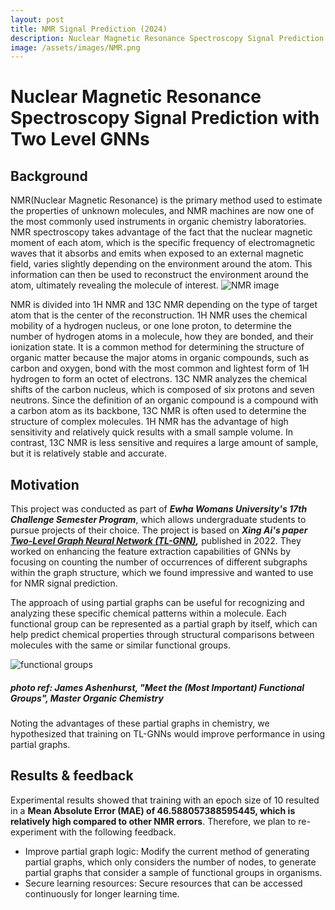 ```yaml
---
layout: post
title: NMR Signal Prediction (2024)
description: Nuclear Magnetic Resonance Spectroscopy Signal Prediction with Two Level GNNs 
image: /assets/images/NMR.png
---
```



Nuclear Magnetic Resonance Spectroscopy Signal Prediction with Two Level GNNs 
============

Background
------------
 NMR(Nuclear Magnetic Resonance) is the primary method used to estimate the properties of unknown molecules, and NMR machines are now one of the most commonly used instruments in organic chemistry laboratories. NMR spectroscopy takes advantage of the fact that the nuclear magnetic moment of each atom, which is the specific frequency of electromagnetic waves that it absorbs and emits when exposed to an external magnetic field, varies slightly depending on the environment around the atom. This information can then be used to reconstruct the environment around the atom, ultimately revealing the molecule of interest. 
![NMR image](https://soysilver.github.io/soysilvery/assets/images/NMR.png "NMR image of bipheny")

 NMR is divided into 1H NMR and 13C NMR depending on the type of target atom that is the center of the reconstruction. 1H NMR uses the chemical mobility of a hydrogen nucleus, or one lone proton, to determine the number of hydrogen atoms in a molecule, how they are bonded, and their ionization state. It is a common method for determining the structure of organic matter because the major atoms in organic compounds, such as carbon and oxygen, bond with the most common and lightest form of 1H hydrogen to form an octet of electrons. 13C NMR analyzes the chemical shifts of the carbon nucleus, which is composed of six protons and seven neutrons. Since the definition of an organic compound is a compound with a carbon atom as its backbone, 13C NMR is often used to determine the structure of complex molecules. 1H NMR has the advantage of high sensitivity and relatively quick results with a small sample volume. In contrast, 13C NMR is less sensitive and requires a large amount of sample, but it is relatively stable and accurate.

Motivation
------------
This project was conducted as part of ***Ewha Womans University's 17th Challenge Semester Program***, which allows undergraduate students to pursue projects of their choice. The project is based on ***Xing Ai's paper [Two-Level Graph Neural Network (TL-GNN)](https://ieeexplore.ieee.org/stamp/stamp.jsp?arnumber=9714153),*** published in 2022.  They worked on enhancing the feature extraction capabilities of GNNs by focusing on counting the number of occurrences of different subgraphs within the graph structure, which we found impressive and wanted to use for NMR signal prediction. 

The approach of using partial graphs can be useful for recognizing and analyzing these specific chemical patterns within a molecule. Each functional group can be represented as a partial graph by itself, which can help predict chemical properties through structural comparisons between molecules with the same or similar functional groups.

![functional groups](https://soysilver.github.io/soysilvery/assets/images/funcGroup.gif "functional groups")
##### photo ref: James Ashenhurst, "Meet the (Most Important) Functional Groups", Master Organic Chemistry

Noting the advantages of these partial graphs in chemistry, we hypothesized that training on TL-GNNs would improve performance in using partial graphs.


Results  & feedback
------------
Experimental results showed that training with an epoch size of 10 resulted in a **Mean Absolute Error (MAE) of 46.588057388595445, which is relatively high compared to other NMR errors**. Therefore, we plan to re-experiment with the following feedback. 
  * Improve partial graph logic: Modify the current method of generating partial graphs, which only considers the number of nodes, to generate partial graphs that consider a sample of functional groups in organisms.
  * Secure learning resources: Secure resources that can be accessed continuously for longer learning time.
